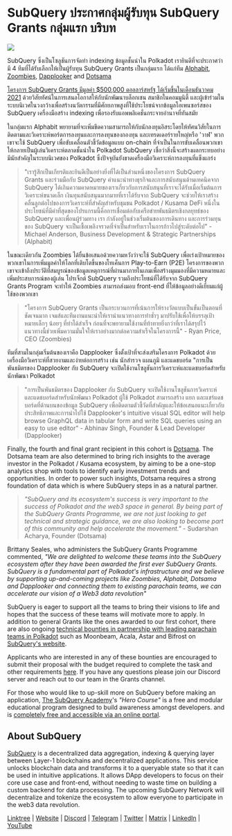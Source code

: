 # SubQuery ประกาศกลุ่มผู้รับทุน SubQuery Grants กลุ่มแรก บริบท

![](https://miro.medium.com/max/1400/1*qp0hhPcvodDIMmVScohSnw.png)

SubQuery ซึ่งเป็นโซลูชันการจัดทำ indexing ข้อมูลชั้นนำใน Polkadot เรายินดีที่จะประกาศว่ามี 4 ทีมที่ได้รับเลือกให้เป็นผู้รับทุน SubQuery Grants เป็นกลุ่มแรก ได้แก่ทีม [Alphabit](https://www.polkadata.xyz/), [Zoombies](https://zoombies.world), [Dapplooker](https://dapplooker.com/) and [Dotsama](http://dotsama.ai/)

[โครงการ SubQuery Grants มีมูลค่า $500,000 ดอลลาร์สหรัฐ ได้เริ่มขึ้นในเดือนธันวาคม 2021](./20211222-grants.md) ด้วยวิสัยทัศน์ในการเสนอโอกาสให้กับนักพัฒนาบล็อกเชน สมาชิกในคอมมูนิตี้ และผู้เข้าร่วมในระบบนิเวศในวงกว้างเพื่อสร้างนวัตกรรมที่มีศักยภาพสูงที่ใช้ประโยชน์จากข้อมูลโอเพนซอร์สของ SubQuery เครื่องมือสร้าง indexing เพื่อรองรับแอพพลิเคชั่นกระจายอำนาจที่ทันสมัย

ในกลุ่มแรก Alphabit พยายามที่จะเพิ่มขีดความสามารถให้กับนักลงทุนอิสระโดยให้ทัศนวิสัยในการติดตามและวิเคราะห์พอร์ตการลงทุนและการลงทุนของกองทุน และเทรดเดอร์รายใหญ่หรือ 'วาฬ' พวกเขาจะใช้ SubQuery เพื่อขับเคลื่อนตัวชี้วัดข้อมูลแบบ on-chain ที่จำเป็นในการขับเคลื่อนพวกเขาให้กลายเป็นผู้เล่นวิเคราะห์ตลาดชั้นนำใน Polkadot SubQuery เชื่อว่าสิ่งนี้จะสร้างผลกระทบอย่างมีนัยสำคัญในระบบนิเวศของ Polkadot ซึ่งปัจจุบันยังขาดเครื่องมือวิเคราะห์การลงทุนที่แข็งแกร่ง

> "เรารู้สึกเป็นเกียรติและยินดีเป็นอย่างยิ่งที่ได้เป็นส่วนหนึ่งของโครงการ SubQuery Grants และร่วมมือกับ SubQuery คำแนะนำทางธุรกิจและการสนับสนุนด้านเทคนิคจาก SubQuery ได้เกินความคาดหมายของเราเกี่ยวกับการสนับสนุนที่เราจะได้รับเมื่อเริ่มต้นการวิเคราะห์ขนาดเล็ก เงินทุนสนับสนุนมากมายที่เราได้รับจาก SubQuery จะช่วยให้เราสร้างคลื่นลูกต่อไปของการวิเคราะห์ที่สำคัญสำหรับชุมชน Polkadot / Kusama DeFi  หนึ่งในประโยชน์ที่มีค่าที่สุดของโปรแกรมนี้คือการเชื่อมต่อกับเครือข่ายพันธมิตรเชิงกลยุทธ์ของ SubQuery และเพื่อนผู้ร่วมทาง เรา กำลังอยู่ในช่วงเริ่มต้นของการเดินทาง และการร่วมทุนของ SubQuery จะเป็นเชื้อเพลิงจรวดที่จำเป็นสำหรับเราในการก้าวไปสู่ระดับต่อไป" - Michael Anderson, Business Development & Strategic Partnerships (Alphabit)

ในขณะเดียวกัน Zoombies ได้ยื่นข้อเสนอด้วยความหวังว่าจะใช้ SubQuery เพื่อเร่งเป้าหมายของพวกเขาในการเพิ่มมูลค่าให้โลกที่เติบโตขึ้นของโทเค็นการ Play-to-Earn (P2E) โครงการของพวกเขาจะเข้าถึงประวัติที่สมบูรณ์ของข้อมูลเหตุการณ์ที่ผ่านมาภายในเกมเพื่อสร้างมุมมองที่มีความหมายและเพิ่มประสบการณ์ของผู้เล่น โปรเจ็กต์ SubQuery รวมถึงประโยชน์ที่ได้รับจาก SubQuery Grants Program จะทำให้ Zoombies สามารถส่งมอบ front-end ที่ให้ข้อมูลอย่างดีเยี่ยมแก่ผู้ใช้ของพวกเขา

> "โครงการ SubQuery Grants เป็นกระบวนการที่เน้นการให้รางวัลแบบเป็นขั้นเป็นตอนที่ชัดเจนมาก เจมส์และทีมงานแนะนำให้เรานำแนวทางการทำซ้ำๆ มาปรับใช้เพื่อให้บรรลุเป้าหมายเล็กๆ น้อยๆ ที่ทำได้สำเร็จ ก่อนที่จะพยายามใช้งานที่ท้าทายยิ่งกว่าที่เราได้สรุปไว้ แนวทางนี้ช่วยเพิ่มความมั่นใจให้เราอย่างมากต่อความสำเร็จในโครงการนี้" - Ryan Price, CEO (Zoombies)

ทีมที่สามในกลุ่มเริ่มต้นของเราคือ Dapplooker ซึ่งตั้งเป้าที่จะส่งเสริมโครงการ Polkadot ด้วยเครื่องมือวิเคราะห์ที่สวยงามและง่ายต่อการสร้าง เช่น นักสำรวจ แผนภูมิ และแดชบอร์ด "การเป็นพันธมิตรของ Dapplooker กับ SubQuery จะเปิดใช้งานโซลูชันการวิเคราะห์และแดชบอร์ดสำหรับนักพัฒนา Polkadot

> "การเป็นพันธมิตรของ Dapplooker กับ SubQuery จะเปิดใช้งานโซลูชันการวิเคราะห์และแดชบอร์ดสำหรับนักพัฒนา Polkadot ผู้ใช้ Polkadot สามารถสร้าง แยก และแชร์แดชบอร์ดที่ด้านบนของข้อมูล SubQuery เพื่อติดตามตัวชี้วัดที่สำคัญและให้ข้อเสนอแนะเกี่ยวกับประสิทธิภาพและการนำไปใช้ Dapplooker's intuitive visual SQL editor will help browse GraphQL data in tabular form and write SQL queries using an easy to use editor"</em> - Abhinav Singh, Founder & Lead Developer (Dapplooker)

Finally, the fourth and final grant recipient in this cohort is [Dotsama](http://dotsama.ai/). The Dotsama team are also determined to bring rich insights to the average investor in the Polkadot / Kusama ecosystem, by aiming to be a one-stop analytics shop with tools to identify early investment trends and opportunities. In order to power such insights, Dotsama requires a strong foundation of data which is where SubQuery steps in as a natural partner.

> _"SubQuery and its ecosystem's success is very important to the success of Polkadot and the web3 space in general. By being part of the SubQuery Grants Programme, we are not just looking to get technical and strategic guidance, we are also looking to become part of this community and help accelerate the movement."_ - Sudarshan Acharya, Founder (Dotsama)

Brittany Seales, who administers the SubQuery Grants Programme commented, _"We are delighted to welcome these teams into the SubQuery ecosystem after they have been awarded the first ever SubQuery Grants. SubQuery is a fundamental part of Polkadot's infrastructure and we believe by supporting up-and-coming projects like Zoombies, Alphabit, Dotsama and Dapplooker and connecting them to existing parachain teams, we can accelerate our vision of a Web3 data revolution"_

SubQuery is eager to support all the teams to bring their visions to life and hopes that the success of these teams will motivate more to apply. In addition to general Grants like the ones awarded to our first cohort, there are also ongoing [technical bounties in partnership with leading parachain teams in Polkadot](./20220127-grants-bounties.md) such as Moonbeam, Acala, Astar and Bifrost on [SubQuery's website](https://subquery.network/grants).

Applicants who are interested in any of these bounties are encouraged to submit their proposal with the budget required to complete the task and other requirements [here](https://docs.google.com/forms/d/e/1FAIpQLSfmMazkebKwNTWThBkVGaxf2Bg8s4aWZ0ZhwiMCtc9kv4sJHQ/viewform). If you have any questions please join our Discord server and reach out to our team in the Grants channel.

For those who would like to up-skill more on SubQuery before making an application, [The SubQuery Academy](./20211018-subquery-launches-the-subquery-academy.md)'s _"Hero Course"_ is a free and modular educational program designed to build awareness amongst developers. and is [completely free and accessible via an online portal](https://subquery.coassemble.com/unlock/dOKZW6O#/).

## About SubQuery

[SubQuery](https://subquery.network) is a decentralized data aggregation, indexing & querying layer between Layer-1 blockchains and decentralized applications. This service unlocks blockchain data and transforms it to a queryable state so that it can be used in intuitive applications. It allows DApp developers to focus on their core use case and front-end, without needing to waste time on building a custom backend for data processing. The upcoming SubQuery Network will decentralize and tokenize the ecosystem to allow everyone to participate in the web3 data revolution.

​​[Linktree](https://linktr.ee/subquerynetwork) | [Website](https://subquery.network/) | [Discord](https://discord.com/invite/78zg8aBSMG) | [Telegram](https://t.me/subquerynetwork) | [Twitter](https://twitter.com/subquerynetwork) | [Matrix](https://matrix.to/#/#subquery:matrix.org) | [LinkedIn](https://www.linkedin.com/company/subquery) | [YouTube](https://www.youtube.com/channel/UCi1a6NUUjegcLHDFLr7CqLw)

